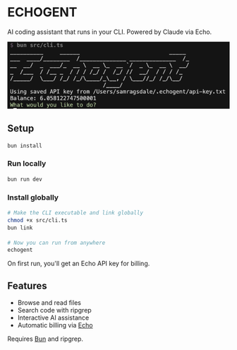 # ECHOGENT

AI coding assistant that runs in your CLI. Powered by Claude via Echo.

![Example](imgs/ex.png)


## Setup

```bash
bun install
```

### Run locally
```bash
bun run dev
```

### Install globally
```bash
# Make the CLI executable and link globally
chmod +x src/cli.ts
bun link

# Now you can run from anywhere
echogent
```

On first run, you'll get an Echo API key for billing.

## Features

- Browse and read files
- Search code with ripgrep
- Interactive AI assistance
- Automatic billing via [Echo](echo.merit.systems)

Requires [Bun](https://bun.com) and ripgrep.